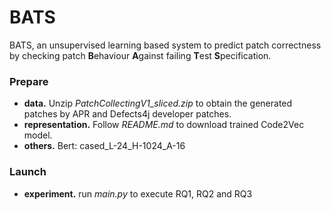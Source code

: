 # BATS
BATS, an unsupervised learning based system to predict patch correctness by checking patch **B**ehaviour **A**gainst failing **T**est **S**pecification.

### Prepare
* **data.**
  Unzip *PatchCollectingV1_sliced.zip* to obtain the generated patches by APR and Defects4j developer patches.
* **representation.**
  Follow *README.md* to download trained Code2Vec model.
* **others.**
  Bert: cased_L-24_H-1024_A-16 
### Launch
* **experiment.** 
  run *main.py* to execute RQ1, RQ2 and RQ3
